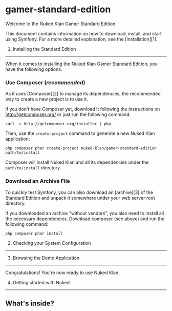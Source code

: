 gamer-standard-edition
======================

Welcome to the Nuked Klan Gamer Standard Edition.

This document contains information on how to download, install, and start
using Symfony. For a more detailed explanation, see the [Installation][1].

1) Installing the Standard Edition
----------------------------------

When it comes to installing the Nuked Klan Gamer Standard Edition, you have the
following options.

### Use Composer (*recommended*)

As it uses [Composer][2] to manage its dependencies, the recommended way
to create a new project is to use it.

If you don't have Composer yet, download it following the instructions on
http://getcomposer.org/ or just run the following command:

    curl -s http://getcomposer.org/installer | php

Then, use the `create-project` command to generate a new Nuked Klan application:

    php composer.phar create-project nuked-klan/gamer-standard-edition path/to/install

Composer will install Nuked Klan and all its dependencies under the
`path/to/install` directory.

### Download an Archive File

To quickly test Symfony, you can also download an [archive][3] of the Standard
Edition and unpack it somewhere under your web server root directory.

If you downloaded an archive "without vendors", you also need to install all
the necessary dependencies. Download composer (see above) and run the
following command:

    php composer.phar install

2) Checking your System Configuration
-------------------------------------


3) Browsing the Demo Application
--------------------------------

Congratulations! You're now ready to use Nuked Klan.


4) Getting started with Nuked
-------------------------------


What's inside?
---------------
